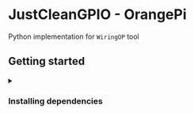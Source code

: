 JustCleanGPIO - OrangePi
========================

Python implementation for `WiringOP` tool

## Getting started

<details>
  <summary><h3>Installing dependencies</h3></summary>
  <br />
  
  1. WiringOP
  1) Download the code of wiringOP
  ```bash
  root@orangepi:~# apt update
  root@orangepi:~# apt install git
  ```
  2) Compile and install wiringOP
  ```bash
  root@orangepi:~# git clone https://github.com/orangepi-xunlong/wiringOP
  root@orangepi:~# cd wiringOP root@orangepi:~/wiringOP# ./build clean root@orangepi:~/wiringOP# ./build
  ```
</details>

